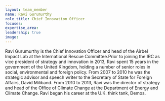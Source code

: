 ```yaml
---
layout: team_member
name: Ravi Gurumurthy
role_title: Chief Innovation Officer
focuses:
expertise_area:
leadership: true
image:
---
```


Ravi Gurumurthy is the Chief Innovation Officer and head of the Airbel Impact Lab at the International Rescue Committee.Prior to joining the IRC as vice president of strategy and innovation in 2013, Ravi spent 15 years in the government of the United Kingdom, holding a number of senior roles in social, environmental and foreign policy. From 2007 to 2010 he was the strategic advisor and speech writer to the Secretary of State for Foreign Affairs, David Miliband. From 2010 to 2013, Ravi was the director of strategy and head of the Office of Climate Change at the Department of Energy and Climate Change. Ravi began his career at the U.K. think tank, Demos.